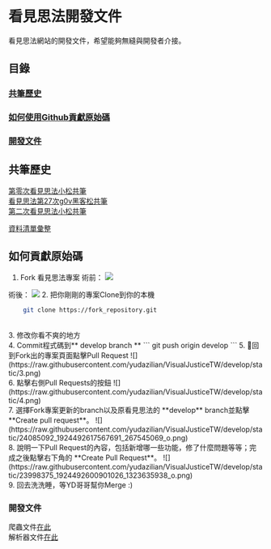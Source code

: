# 看見思法開發文件
看見思法網站的開發文件，希望能夠無縫與開發者介接。

## 目錄
### <a href="#share_note">共筆歷史</a>
### <a href="#github">如何使用Github貢獻原始碼</a>
### <a href="#dev_note">開發文件 </a>

## <span id="share_note">共筆歷史</span>

[第零次看見思法小松共筆](https://hackmd.io/OwVgbApsYCZgtADhsAzPALCDAzeBDYfATnhBIAYAmHGfc1DIA===)  
[看見思法第27次g0v黑客松共筆](https://hackmd.io/GYFgHArATAjAnAQwLRgKbAMZJHVAjJOEBMbDPABijjj1QGYJgg==)  
[第二次看見思法小松共筆](https://hackmd.io/KYQwrCAsAmBMCMBaA7ABgGysZARrAxojqgBxiIDMk8CBYJAnDUA=)  

[資料清單彙整](https://hackmd.io/AwDmDYHYFME5oLQDMCGAjcCAsAmNWEUVYkEBjaMpAEyTLTNjViA=?both)  


## <span id="contrib_code">如何貢獻原始碼</span>
1. Fork 看見思法專案
術前：
![](https://raw.githubusercontent.com/yudazilian/VisualJusticeTW/develop/static/1.png)

術後：
![](https://raw.githubusercontent.com/yudazilian/VisualJusticeTW/develop/static/2.png)
2.  把你剛剛的專案Clone到你的本機
```bash
    git clone https://fork_repository.git
```
 <br>
3. 修改你看不爽的地方
 <br>
4. Commit程式碼到** develop branch **
```
    git push origin develop
```
5. 回到Fork出的專案頁面點擊Pull Request
![](https://raw.githubusercontent.com/yudazilian/VisualJusticeTW/develop/static/3.png)
 <br>
6. 點擊右側Pull Requests的按鈕
![](https://raw.githubusercontent.com/yudazilian/VisualJusticeTW/develop/static/4.png)
 <br>
7. 選擇Fork專案更新的branch以及原看見思法的 **develop** branch並點擊 **Create pull request**。
![](https://raw.githubusercontent.com/yudazilian/VisualJusticeTW/develop/static/24085092_1924492617567691_267545069_o.png)
 <br>
8. 說明一下Pull Request的內容，包括新增哪一些功能，修了什麼問題等等；完成之後點擊右下角的 **Create Pull Request**。
![](https://raw.githubusercontent.com/yudazilian/VisualJusticeTW/develop/static/23998375_1924492600901026_1323635938_o.png)
 <br>
9. 回去洗洗睡，等YD哥哥幫你Merge :)
 <br>

### <span id="dev_note">開發文件 </span>

爬蟲文件[在此](https://github.com/yudazilian/VisualJusticeTW/tree/develop/crawler)  
解析器文件[在此](https://github.com/yudazilian/VisualJusticeTW/tree/develop/parser)  
